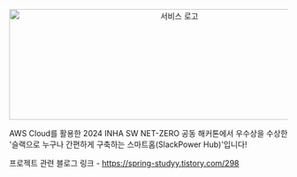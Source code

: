 <div align="center">
    <img width="600" height="200" alt="서비스 로고" src="https://github.com/user-attachments/assets/50226741-1e30-44d5-8b2c-d297eaf737ff">
</div>

AWS Cloud를 활용한 2024 INHA SW NET-ZERO 공동 해커톤에서 우수상을 수상한 '슬랙으로 누구나 간편하게 구축하는 스마트홈(SlackPower Hub)'입니다!

프로젝트 관련 블로그 링크 - https://spring-studyy.tistory.com/298
